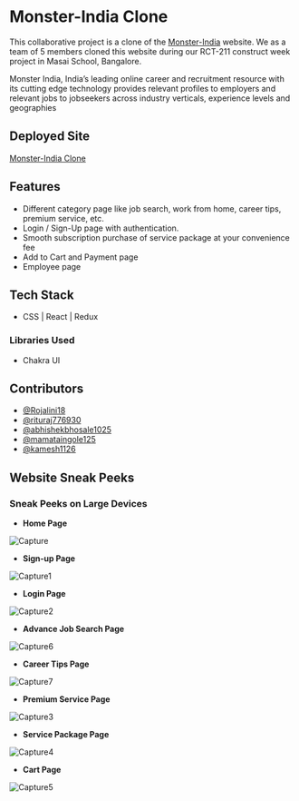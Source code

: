 # Monster-India Clone

This collaborative project is a clone of the [Monster-India](https://stellular-kleicha-361f06.netlify.app/) website. We as a team of 5 members cloned this website during our RCT-211 construct week project in Masai School, Bangalore.

Monster India, India’s leading online career and recruitment resource with its cutting edge technology provides relevant profiles to employers and relevant jobs to jobseekers across industry verticals, experience levels and geographies




## Deployed Site

[Monster-India Clone](https://stellular-kleicha-361f06.netlify.app/)




## Features

- Different category page like job search, work from home, career tips, premium service, etc.
- Login / Sign-Up page with authentication.
- Smooth subscription purchase of service package at your convenience fee
- Add to Cart and Payment page
- Employee page



## Tech Stack

- CSS | React | Redux

### Libraries Used 

- Chakra UI



## Contributors

- [@Rojalini18](https://github.com/Rojalini18)
- [@rituraj776930](https://github.com/rituraj776930)
- [@abhishekbhosale1025](https://github.com/abhishekbhosale1025)
- [@mamataingole125](https://github.com/mamataingole125)
- [@kamesh1126](https://github.com/kamesh1126)





## Website Sneak Peeks

### Sneak Peeks on Large Devices

- **Home Page**

![Capture](https://user-images.githubusercontent.com/100181657/180639894-13b66198-a660-47c3-96fb-fbd1e3a19068.PNG)


- **Sign-up Page**

![Capture1](https://user-images.githubusercontent.com/100181657/180639897-a9ab6424-57b9-483f-a914-7d4d1fb0425f.PNG)

- **Login Page**

![Capture2](https://user-images.githubusercontent.com/100181657/180639922-de52d863-2f09-4e6a-8993-68c8e0dab3cc.PNG)

- **Advance Job Search Page**

![Capture6](https://user-images.githubusercontent.com/100181657/180641153-3d1deda4-c5af-41f1-83f4-b2c97ffd00cc.PNG)

- **Career Tips Page**

![Capture7](https://user-images.githubusercontent.com/100181657/180641154-339cc903-c2fe-4b30-bf0a-6a34a83aea2e.PNG)

- **Premium Service Page**

![Capture3](https://user-images.githubusercontent.com/100181657/180639935-075d46ba-1248-453e-9377-6eee11efa162.PNG)

- **Service Package Page**

![Capture4](https://user-images.githubusercontent.com/100181657/180639936-837afede-2b5b-4f32-91c6-7928a45c01b8.PNG)


- **Cart Page**

![Capture5](https://user-images.githubusercontent.com/100181657/180639949-c6fe4562-9cb6-40a3-bb0f-b671d85f901c.PNG)


